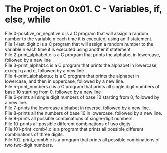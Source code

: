 # The Project on 0x01. C - Variables, if, else, while

File 0-positive_or_negative.c is a C program that will assign a random number to the variable n each time it is executed, using an if statement.  
File 1-last_digit.c is a C program that will assign a random number to the variable n each time it is executed using another if statement.  
File 2-print_alphabet.c is a C program that prints the alphabet in lowercase, followed by a new line  
File 3-print_alphabt.c is a C program that prints the alphabet in lowercase, except q and e, followed by a new line.  
File 4-print_alphabets.c is a C program that prints the alphabet in lowercase, and then in uppercase, followed by a new line.  
File 5-print_numbers.c is a C program that prints all single digit numbers of base 10 starting from 0, followed by a new line  
File 6-prints all single digit numbers of base 10 starting from 0, followed by a new line.  
File 7-prints the lowercase alphabet in reverse, followed by a new line.  
File 8-prints all the numbers of base 16 in lowercase, followed by a new line.  
File 9-prints all possible combinations of single-digit numbers.  
File 10-prints all possible different combinations of two digits.  
File 101-print_comb4.c is a program that prints all possible different combinations of three digits.  
File 102-print_comb5.c is a program that prints all possible combinations of two two-digit numbers.  
